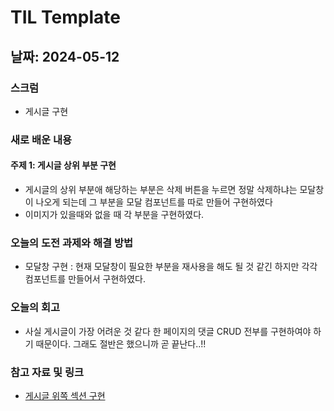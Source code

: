 # TIL Template

## 날짜: 2024-05-12

### 스크럼
- 게시글 구현

### 새로 배운 내용
#### 주제 1: 게시글 상위 부분 구현
- 게시글의 상위 부분애 해당하는 부분은 삭제 버튼을 누르면 정말 삭제하냐는 모달창이 나오게 되는데 그 부분을 모달 컴포넌트를 따로 만들어 구현하였다
- 이미지가 있을때와 없을 때 각 부분을 구현하였다.

### 오늘의 도전 과제와 해결 방법
- 모달창 구현 : 현재 모달창이 필요한 부분을 재사용을 해도 될 것 같긴 하지만 각각 컴포넌트를 만들어서 구현하였다.

### 오늘의 회고
- 사실 게시글이 가장 어려운 것 같다 한 페이지의 댓글 CRUD 전부를 구현하여야 하기 때문이다. 그래도 절반은 했으니까 곧 끝난다..!!

### 참고 자료 및 링크
- [게시글 위쪽 섹션 구현](https://github.com/dongmin132/ian-react-community/pull/17)
